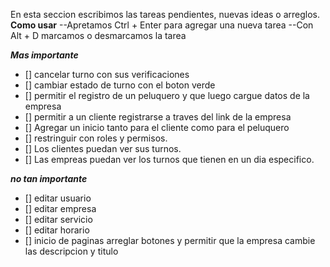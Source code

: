 En esta seccion escribimos las tareas pendientes, nuevas ideas o arreglos.
**Como usar**
--Apretamos Ctrl + Enter para agregar una nueva tarea
--Con Alt + D marcamos o desmarcamos la tarea


***Mas importante***
- [] cancelar turno con sus verificaciones
- [] cambiar estado de turno con el boton verde 
- [] permitir el registro de un peluquero y que luego cargue datos de la empresa
- [] permitir a un cliente registrarse a traves del link de la empresa
- [] Agregar un inicio tanto para el cliente como para el peluquero
- [] restringuir con roles y permisos.
- [] Los clientes puedan ver sus turnos.
- [] Las empreas puedan ver los turnos que tienen en un dia especifico.

***no tan importante***
- [] editar usuario
- [] editar empresa
- [] editar servicio
- [] editar horario
- [] inicio de paginas arreglar botones y permitir que la empresa cambie las descripcion y titulo